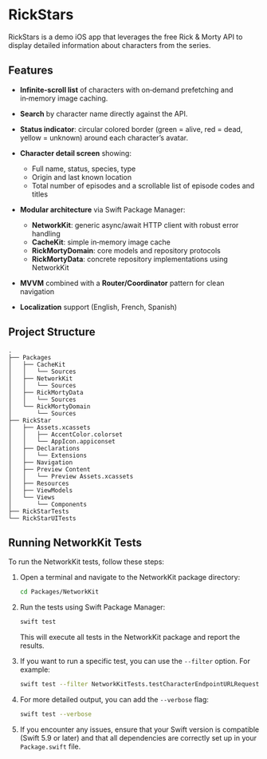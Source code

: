 # RickStars

RickStars is a demo iOS app that leverages the free Rick & Morty API to display detailed information about characters from the series.

## Features

* **Infinite-scroll list** of characters with on‑demand prefetching and in‑memory image caching.
* **Search** by character name directly against the API.
* **Status indicator**: circular colored border (green = alive, red = dead, yellow = unknown) around each character’s avatar.
* **Character detail screen** showing:

  * Full name, status, species, type
  * Origin and last known location
  * Total number of episodes and a scrollable list of episode codes and titles
* **Modular architecture** via Swift Package Manager:

  * **NetworkKit**: generic async/await HTTP client with robust error handling
  * **CacheKit**: simple in‑memory image cache
  * **RickMortyDomain**: core models and repository protocols
  * **RickMortyData**: concrete repository implementations using NetworkKit
* **MVVM** combined with a **Router/Coordinator** pattern for clean navigation
* **Localization** support (English, French, Spanish)


## Project Structure

```
.
├── Packages
│   ├── CacheKit
│   │   └── Sources
│   ├── NetworkKit
│   │   └── Sources
│   ├── RickMortyData
│   │   └── Sources
│   └── RickMortyDomain
│       └── Sources
├── RickStar
│   ├── Assets.xcassets
│   │   ├── AccentColor.colorset
│   │   └── AppIcon.appiconset
│   ├── Declarations
│   │   └── Extensions
│   ├── Navigation
│   ├── Preview Content
│   │   └── Preview Assets.xcassets
│   ├── Resources
│   ├── ViewModels
│   └── Views
│       └── Components
├── RickStarTests
└── RickStarUITests
```
## Running NetworkKit Tests

To run the NetworkKit tests, follow these steps:

1. Open a terminal and navigate to the NetworkKit package directory:
   ```bash
   cd Packages/NetworkKit
   ```

2. Run the tests using Swift Package Manager:
   ```bash
   swift test
   ```

   This will execute all tests in the NetworkKit package and report the results.

3. If you want to run a specific test, you can use the `--filter` option. For example:
   ```bash
   swift test --filter NetworkKitTests.testCharacterEndpointURLRequest
   ```

4. For more detailed output, you can add the `--verbose` flag:
   ```bash
   swift test --verbose
   ```

5. If you encounter any issues, ensure that your Swift version is compatible (Swift 5.9 or later) and that all dependencies are correctly set up in your `Package.swift` file.
